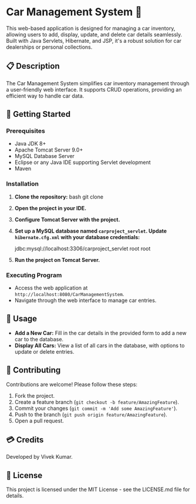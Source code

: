 # Car Management System 🚗

This web-based application is designed for managing a car inventory, allowing users to add, display, update, and delete car details seamlessly. Built with Java Servlets, Hibernate, and JSP, it's a robust solution for car dealerships or personal collections.

## 📋 Description

The Car Management System simplifies car inventory management through a user-friendly web interface. It supports CRUD operations, providing an efficient way to handle car data.

## 🚀 Getting Started

### Prerequisites

- Java JDK 8+
- Apache Tomcat Server 9.0+
- MySQL Database Server
- Eclipse or any Java IDE supporting Servlet development
- Maven

### Installation

1. **Clone the repository:**
     bash
     git clone <repository-url>
2. **Open the project in your IDE.**

3. **Configure Tomcat Server with the project.**

4. **Set up a MySQL database named `carproject_servlet`. Update `hibernate.cfg.xml` with your database credentials:**

     <property name="hibernate.connection.url">jdbc:mysql://localhost:3306/carproject_servlet</property>
     <property name="hibernate.connection.username">root</property>
     <property name="hibernate.connection.password">root</property>


5. **Run the project on Tomcat Server.**

### Executing Program

- Access the web application at `http://localhost:8080/CarManagementSystem`.
- Navigate through the web interface to manage car entries.

## 📐 Usage

- **Add a New Car:** Fill in the car details in the provided form to add a new car to the database.
- **Display All Cars:** View a list of all cars in the database, with options to update or delete entries.

## 🤝 Contributing

Contributions are welcome! Please follow these steps:

1. Fork the project.
2. Create a feature branch (`git checkout -b feature/AmazingFeature`).
3. Commit your changes (`git commit -m 'Add some AmazingFeature'`).
4. Push to the branch (`git push origin feature/AmazingFeature`).
5. Open a pull request.

## 💳 Credits

Developed by Vivek Kumar.

## 📄 License

This project is licensed under the MIT License - see the LICENSE.md file for details.
